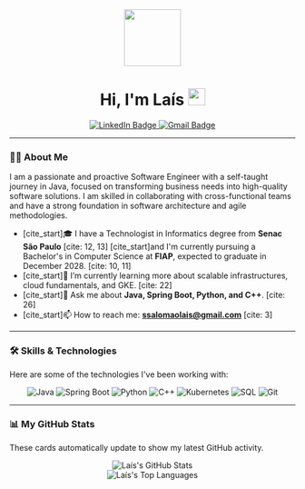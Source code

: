 <div id="header" align="center">
  <img src="https://media.giphy.com/media/M9gbBd9hFsxmaQqupa/giphy.gif" width="100"/>
  <h1>
    Hi, I'm Laís
    <img src="[https://i.pinimg.com/736x/2f/49/34/2f49347272440be56744e8f67d51fa64.jpg](https://i.pinimg.com/736x/2f/49/34/2f49347272440be56744e8f67d51fa64.jpg)" width="30"/>
  </h1>
  <div id="badges" align="center">
    <a href="https://linkedin.com/in/ssalomaolais" target="_blank">
      <img src="https://img.shields.io/badge/LinkedIn-blue?style=for-the-badge&logo=linkedin&logoColor=white" alt="LinkedIn Badge"/>
    </a>
    <a href="mailto:ssalomaolais@gmail.com">
      <img src="https://img.shields.io/badge/Gmail-red?style=for-the-badge&logo=gmail&logoColor=white" alt="Gmail Badge"/>
    </a>
  </div>
  <img src="https://komarev.com/ghpvc/?username=ssalomaolais&style=flat-square&color=blueviolet" alt=""/>
</div>

---

### :woman_technologist: About Me

I am a passionate and proactive Software Engineer with a self-taught journey in Java, focused on transforming business needs into high-quality software solutions. I am skilled in collaborating with cross-functional teams and have a strong foundation in software architecture and agile methodologies.

- [cite_start]🎓 I have a Technologist in Informatics degree from **Senac São Paulo** [cite: 12, 13] [cite_start]and I'm currently pursuing a Bachelor's in Computer Science at **FIAP**, expected to graduate in December 2028. [cite: 10, 11]
- [cite_start]🌱 I’m currently learning more about scalable infrastructures, cloud fundamentals, and GKE. [cite: 22]
- [cite_start]💬 Ask me about **Java, Spring Boot, Python, and C++**. [cite: 26]
- [cite_start]📫 How to reach me: **ssalomaolais@gmail.com** [cite: 3]

---

### 🛠️ Skills & Technologies

Here are some of the technologies I've been working with:

<div align="center">
  <img src="https://img.shields.io/badge/Java-ED8B00?style=for-the-badge&logo=openjdk&logoColor=white" alt="Java"/>
  <img src="https://img.shields.io/badge/Spring-6DB33F?style=for-the-badge&logo=spring&logoColor=white" alt="Spring Boot"/>
  <img src="https://img.shields.io/badge/Python-3776AB?style=for-the-badge&logo=python&logoColor=white" alt="Python"/>
  <img src="https://img.shields.io/badge/C++-00599C?style=for-the-badge&logo=cplusplus&logoColor=white" alt="C++"/>
  <img src="https://img.shields.io/badge/Kubernetes-326CE5?style=for-the-badge&logo=kubernetes&logoColor=white" alt="Kubernetes"/>
  <img src="https://img.shields.io/badge/SQL-4479A1?style=for-the-badge&logo=postgresql&logoColor=white" alt="SQL"/>
  <img src="https://img.shields.io/badge/Git-F05032?style=for-the-badge&logo=git&logoColor=white" alt="Git"/>
</div>

---

### 📊 My GitHub Stats

These cards automatically update to show my latest GitHub activity.

<div align="center">
  <img src="https://github-readme-stats.vercel.app/api?username=ssalomaolais&show_icons=true&theme=dracula&include_all_commits=true&count_private=true" alt="Laís's GitHub Stats"/>
  <br/>
  <img src="https://github-readme-stats.vercel.app/api/top-langs/?username=ssalomaolais&layout=compact&langs_count=8&theme=dracula" alt="Laís's Top Languages"/>
</div>
